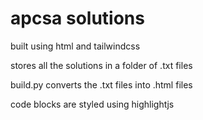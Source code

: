# apcsa solutions
built using html and tailwindcss

stores all the solutions in a folder of .txt files

build.py converts the .txt files into .html files

code blocks are styled using highlightjs
